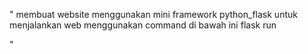 "
membuat website menggunakan mini framework python_flask
untuk menjalankan web menggunakan command di bawah ini
flask run

" 
